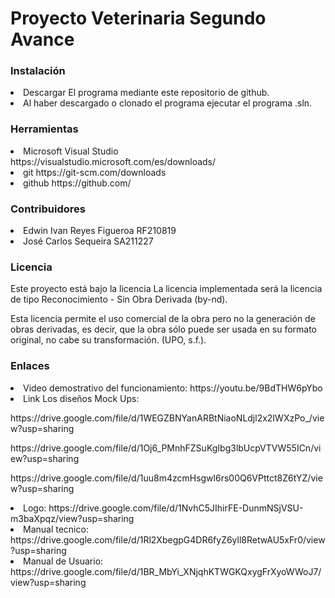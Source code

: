 <h1>Proyecto Veterinaria
Segundo Avance</h1>
<h3><p>Instalación</h3>
<li>Descargar El programa mediante este repositorio de github.</li>
<li>Al haber descargado o clonado el programa ejecutar el programa .sln.</li>

<h3>Herramientas</h3>
<li>Microsoft Visual Studio https://visualstudio.microsoft.com/es/downloads/</li>
<li>git https://git-scm.com/downloads</li>
<li>github https://github.com/</li>

<h3>Contribuidores</h3>
<li>Edwin Ivan Reyes Figueroa RF210819</li>
<li>José Carlos Sequeira SA211227</li>

<h3>Licencia</h3>
Este proyecto está bajo la licencia La licencia implementada será la licencia de tipo Reconocimiento - Sin Obra Derivada (by-nd).<p>
Esta licencia permite el uso comercial de la obra pero no la generación de obras derivadas, es
decir, que la obra sólo puede ser usada en su formato original, no cabe su transformación.
(UPO, s.f.).

<h3>Enlaces</h3>
<li>Video demostrativo del funcionamiento: https://youtu.be/9BdTHW6pYbo</li>
<li>Link Los diseños Mock Ups:</li>
<p>https://drive.google.com/file/d/1WEGZBNYanARBtNiaoNLdjl2x2IWXzPo_/view?usp=sharing
<p>https://drive.google.com/file/d/1Oj6_PMnhFZSuKgIbg3lbUcpVTVW55ICn/view?usp=sharing
<p>https://drive.google.com/file/d/1uu8m4zcmHsgwl6rs00Q6VPttct8Z6tYZ/view?usp=sharing
<li>Logo: https://drive.google.com/file/d/1NvhC5JIhirFE-DunmNSjVSU-m3baXpqz/view?usp=sharing</li>
<li>Manual tecnico: https://drive.google.com/file/d/1Rl2XbegpG4DR6fyZ6yll8RetwAU5xFr0/view?usp=sharing</li>
<li>Manual de Usuario: https://drive.google.com/file/d/1BR_MbYi_XNjqhKTWGKQxygFrXyoWWoJ7/view?usp=sharing</li>
